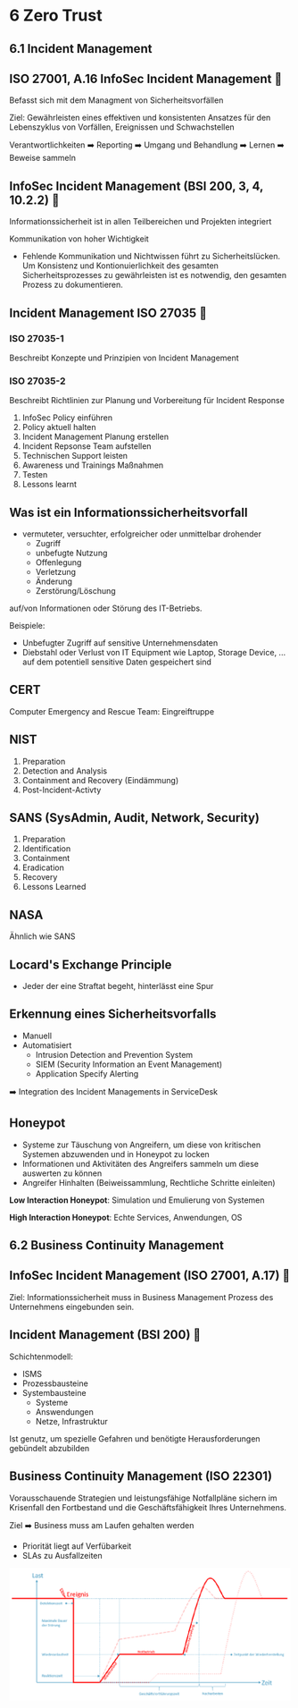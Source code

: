 # 6 Zero Trust

## 6.1 Incident Management

## ISO 27001, A.16 InfoSec Incident Management :hammer:

Befasst sich mit dem Managment von Sicherheitsvorfällen

Ziel: Gewährleisten eines effektiven und konsistenten Ansatzes für den Lebenszyklus von Vorfällen, Ereignissen und Schwachstellen

Verantwortlichkeiten :arrow_right: Reporting :arrow_right: Umgang und Behandlung :arrow_right: Lernen :arrow_right: Beweise sammeln

## InfoSec Incident Management (BSI 200, 3, 4, 10.2.2) :hammer:

Informationssicherheit ist in allen Teilbereichen und Projekten integriert

Kommunikation von hoher Wichtigkeit

- Fehlende Kommunikation und Nichtwissen führt zu Sicherheitslücken.
Um Konsistenz und Kontionuierlichkeit des gesamten Sicherheitsprozesses zu gewährleisten ist es notwendig, den gesamten Prozess zu dokumentieren.

## Incident Management ISO 27035 :hammer:

### ISO 27035-1

Beschreibt Konzepte und Prinzipien von Incident Management

### ISO 27035-2

Beschreibt Richtlinien zur Planung und Vorbereitung für Incident Response

1. InfoSec Policy einführen
2. Policy aktuell halten
3. Incident Management Planung erstellen
4. Incident Repsonse Team aufstellen
5. Technischen Support leisten
6. Awareness und Trainings Maßnahmen
7. Testen
8. Lessons learnt

## Was ist ein Informationssicherheitsvorfall

- vermuteter, versuchter, erfolgreicher oder unmittelbar drohender
  - Zugriff
  - unbefugte Nutzung
  - Offenlegung
  - Verletzung
  - Änderung
  - Zerstörung/Löschung

auf/von Informationen oder Störung des IT-Betriebs.

Beispiele:

- Unbefugter Zugriff auf sensitive Unternehmensdaten
- Diebstahl oder Verlust von IT Equipment wie Laptop, Storage Device, ... auf dem potentiell sensitive Daten gespeichert sind

## CERT

Computer Emergency and Rescue Team: Eingreiftruppe

## NIST

1. Preparation
2. Detection and Analysis
3. Containment and Recovery (Eindämmung)
4. Post-Incident-Activty

## SANS (SysAdmin, Audit, Network, Security)

1. Preparation
2. Identification
3. Containment
4. Eradication
5. Recovery
6. Lessons Learned

## NASA

Ähnlich wie SANS

## Locard's Exchange Principle

- Jeder der eine Straftat begeht, hinterlässt eine Spur

## Erkennung eines Sicherheitsvorfalls

- Manuell
- Automatisiert
  - Intrusion Detection and Prevention System
  - SIEM (Security Information an Event Management)
  - Application Specify Alerting

:arrow_right: Integration des Incident Managements in ServiceDesk

## Honeypot

- Systeme zur Täuschung von Angreifern, um diese von kritischen Systemen abzuwenden und in Honeypot zu locken
- Informationen und Aktivitäten des Angreifers sammeln um diese auswerten zu können
- Angreifer Hinhalten (Beiweissammlung, Rechtliche Schritte einleiten)

**Low Interaction Honeypot**: Simulation und Emulierung von Systemen

**High Interaction Honeypot**: Echte Services, Anwendungen, OS

## 6.2 Business Continuity Management

## InfoSec Incident Management (ISO 27001, A.17) :hammer:

Ziel: Informationssicherheit muss in Business Management Prozess des Unternehmens eingebunden sein.

## Incident Management (BSI 200) :hammer:

Schichtenmodell:

- ISMS
- Prozessbausteine
- Systembausteine
  - Systeme
  - Answendungen
  - Netze, Infrastruktur

Ist genutz, um spezielle Gefahren und benötigte Herausforderungen gebündelt abzubilden

## Business Continuity Management (ISO 22301)

Vorausschauende Strategien und leistungsfähige Notfallpläne sichern im Krisenfall den Fortbestand und die Geschäftsfähigkeit Ihres Unternehmens.

Ziel :arrow_right: Business muss am Laufen gehalten werden

- Priorität liegt auf Verfübarkeit
- SLAs zu Ausfallzeiten

![iso22301](img/iso22301.png)